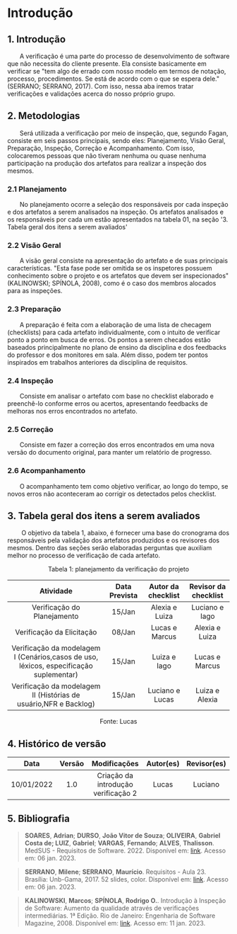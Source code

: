 # Introdução

## 1. Introdução

&emsp;&emsp;A verificação é uma parte do processo de desenvolvimento de software que não necessita do cliente presente. Ela consiste basicamente em verificar se "tem algo de errado com nosso modelo em termos de notação, processo, procedimentos. Se está de acordo com o que se espera dele." (SERRANO; SERRANO, 2017). Com isso, nessa aba iremos tratar verificações e validações acerca do nosso próprio grupo.

## 2. Metodologias

&emsp;&emsp;Será utilizada a verificação por meio de inspeção, que, segundo Fagan, consiste em seis passos principais, sendo eles: Planejamento, Visão Geral, Preparação, Inspeção, Correção e Acompanhamento. Com isso, colocaremos pessoas que não tiveram nenhuma ou quase nenhuma participação na produção dos artefatos para realizar a inspeção dos mesmos.

### 2.1 Planejamento

&emsp;&emsp;No planejamento ocorre a seleção dos responsáveis por cada inspeção e dos artefatos a serem analisados na inspeção. Os artefatos analisados e os responsáveis por cada um estão apresentados na tabela 01, na seção '3. Tabela geral dos itens a serem avaliados'

### 2.2 Visão Geral

&emsp;&emsp;A visão geral consiste na apresentação do artefato e de suas principais características. "Esta fase pode ser
omitida se os inspetores possuem conhecimento sobre o projeto e os artefatos que devem ser inspecionados" (KALINOWSKI; SPÍNOLA, 2008), como é o caso dos membros alocados para as inspeções.

### 2.3 Preparação

&emsp;&emsp;A preparação é feita com a elaboração de uma lista de checagem (checklists) para cada artefato individualmente, com o intuito de verificar ponto a ponto em busca de erros. Os pontos a serem checados estão baseados principalmente no plano de ensino da disciplina e dos feedbacks do professor e dos monitores em sala. Além disso, podem ter pontos inspirados em trabalhos anteriores da disciplina de requisitos.

### 2.4 Inspeção

&emsp;&emsp;Consiste em analisar o artefato com base no checklist elaborado e preenchê-lo conforme erros ou acertos, apresentando feedbacks de melhoras nos erros encontrados no artefato.

### 2.5 Correção

&emsp;&emsp;Consiste em fazer a correção dos erros encontrados em uma nova versão do documento original, para manter um relatório de progresso.

### 2.6 Acompanhamento

&emsp;&emsp;O acompanhamento tem como objetivo verificar, ao longo do tempo, se novos erros não aconteceram ao corrigir os detectados pelos checklist.

## 3. Tabela geral dos itens a serem avaliados

&emsp;&emsp; O objetivo da tabela 1, abaixo, é fornecer uma base do cronograma dos responsáveis pela validação dos artefatos produzidos  e os revisores dos mesmos. Dentro das seções serão elaboradas perguntas que auxiliam melhor no processo de verificação de cada artefato.

<center>
<figcaption align="center">Tabela 1: planejamento da verificação do projeto</figcaption>

|                                       Atividade                                        | Data Prevista | Autor da checklist | Revisor da checklist |
| :------------------------------------------------------------------------------------: | :-----------: | :----------------: | :------------------: |
|                              Verificação do Planejamento                               |    15/Jan     |   Alexia e Luiza   |    Luciano e Iago    |
|                               Verificação da Elicitação                                |    08/Jan     |   Lucas e Marcus   |    Alexia e Luiza    |
| Verificação da modelagem I (Cenários,casos de uso, léxicos, especificação suplementar) |    15/Jan     |    Luiza e Iago    |    Lucas e Marcus    |
|            Verificação da modelagem II (Histórias de usuário,NFR e Backlog)            |    15/Jan     |  Luciano e Lucas   |    Luiza e Alexia    |


<figcaption align="center">Fonte: Lucas</figcaption>
</center>

## 4. Histórico de versão

<center>

|    Data    | Versão |            Modificações             | Autor(es) | Revisor(es) |
| :--------: | :----: | :---------------------------------: | :-------: | :---------: |
| 10/01/2022 |  1.0   | Criação da introdução verificação 2 |   Lucas   |   Luciano   |

</center>


## 5. Bibliografia

>**SOARES**, **Adrian**; **DURSO**, **João Vitor de Souza**; **OLIVEIRA**, **Gabriel Costa de; LUIZ**, **Gabriel**; **VARGAS**, **Fernando**; **ALVES**, **Thalisson**. MedSUS - Requisitos de Software. 2022. Disponível em: [link](https://requisitos-de-software.github.io/2021.2-MedSUS/). Acesso em: 06 jan. 2023.

>**SERRANO**, **Milene**; **SERRANO**, **Maurício**. Requisitos - Aula 23. Brasília: Unb-Gama, 2017. 52 slides, color. Disponível em: [link](https://aprender3.unb.br/pluginfile.php/2124537/mod_resource/content/2/Requisitos%20-%20Aula%20023.pdf). Acesso em: 06 jan. 2023.

>**KALINOWSKI**, **Marcos**; **SPÍNOLA**, **Rodrigo O.**. Introdução à Inspeção de Software: Aumento da qualidade através de verificações intermediárias. 1ª Edição. Rio de Janeiro: Engenharia de Software Magazine, 2008. Disponível em: [link](https://www-di.inf.puc-rio.br/~kalinowski/publications/KalinowskiS07.pdf). Acesso em: 11 jan. 2023.

